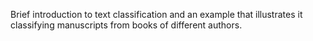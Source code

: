 Brief introduction to text classification and an example that illustrates it classifying manuscripts from books of different authors.
